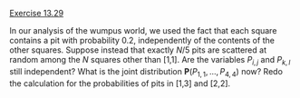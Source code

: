[Exercise 13.29](13-29/)

In our analysis of the wumpus world, we used the fact that
each square contains a pit with probability 0.2, independently of the
contents of the other squares. Suppose instead that exactly $N/5$ pits
are scattered at random among the $N$ squares other than \[1,1\]. Are
the variables $P_{i,j}$ and $P_{k,l}$ still independent? What is the
joint distribution ${\textbf{P}}(P_{1,1},\ldots,P_{4,4})$ now?
Redo the calculation for the probabilities of pits in \[1,3\] and
\[2,2\].
